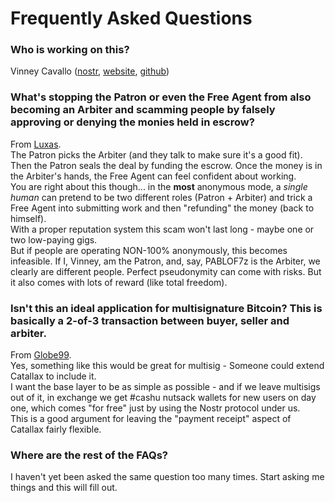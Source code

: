 # Frequently Asked Questions

### Who is working on this?

Vinney Cavallo ([nostr](https://njump.me/npub19ma2w9dmk3kat0nt0k5dwuqzvmg3va9ezwup0zkakhpwv0vcwvcsg8axkl), [website](https://vinneycavallo.com), [github](https://github.com/vcavallo))

### What's stopping the Patron or even the Free Agent from also becoming an Arbiter and scamming people by falsely approving or denying the monies held in escrow?

From [Luxas](https://njump.me/nevent1qvzqqqqqqypzp4y6jq36y8d6rv7gxpk2x6dlxfpa3dzt3u9k6yvkvplhkzvsl2xlqyfhwumn8ghj7am0wsh82arcduhx7mn99uq32amnwvaz7tmjv4kxz7fwv3sk6atn9e5k7tcqypdzhv2gfhaxj72up3705tp3j8y433tvzgf46mxn9lz6sacfgrsegwzayhg).  
The Patron picks the Arbiter (and they talk to make sure it's a good fit). Then the Patron seals the deal by funding the escrow. Once the money is in the Arbiter's hands, the Free Agent can feel confident about working.  
You are right about this though... in the **most** anonymous mode, a _single human_ can pretend to be two different roles (Patron + Arbiter) and trick a Free Agent into submitting work and then "refunding" the money (back to himself).   
With a proper reputation system this scam won't last long - maybe one or two low-paying gigs.   
But if people are operating NON-100% anonymously, this becomes infeasible. If I, Vinney, am the Patron, and, say, PABLOF7z is the Arbiter, we clearly are different people.
Perfect pseudonymity can come with risks. But it also comes with lots of reward (like total freedom).

### Isn't this an ideal application for multisignature Bitcoin? This is basically a 2-of-3 transaction between buyer, seller and arbiter.

From [Globe99](https://njump.me/nevent1qvzqqqqqqypzptujz495l5qzjfqrzwr0wyenkzhajaq6qah4cuutcfsr5k6e6eclqyfhwumn8ghj7am0wsh82arcduhx7mn99uq32amnwvaz7tmjv4kxz7fwv3sk6atn9e5k7tcqyqz8ws6j435j99k7hv4my0ts25ltwefa0mcx6rmre552yz4dxfkxyksrakj).  
Yes, something like this would be great for multisig - Someone could extend Catallax to include it.  
I want the base layer to be as simple as possible - and if we leave multisigs out of it, in exchange we get #cashu nutsack wallets for new users on day one, which comes "for free" just by using the Nostr protocol under us.  
This is a good argument for leaving the "payment receipt" aspect of Catallax fairly flexible.

### Where are the rest of the FAQs?

I haven't yet been asked the same question too many times. Start asking me things and this will fill out.
